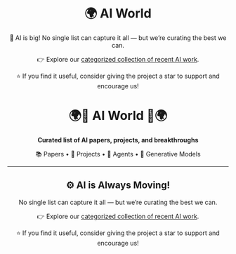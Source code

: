 <div align="center">

# 🌍 AI World

🤖  AI is big! No single list can capture it all — but we’re curating the best we can.  

👉 Explore our [categorized collection of recent AI work](https://github.com/Math-AI-Institute/AI-World/wiki).  

⭐️ If you find it useful, consider giving the project a star to support and encourage us!  

</div>

<div align="center">

# 🌍💫 AI World 💫🌍

**Curated list of AI papers, projects, and breakthroughs**

📚 Papers • 🧪 Projects • 🤖 Agents • 🎨 Generative Models  

---

## ⚙️ AI is Always Moving!

No single list can capture it all — but we’re curating the best we can.  

👉 Explore our [categorized collection of recent AI work](https://github.com/Math-AI-Institute/AI-World/wiki).  

⭐️ If you find it useful, consider giving the project a star to support and encourage us!  

</div>

